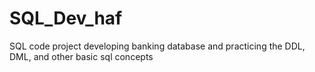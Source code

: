 # SQL_Dev_haf
SQL code project developing banking database and practicing the DDL, DML, and other basic sql concepts
